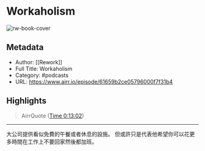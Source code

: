 # Workaholism

![rw-book-cover](https://images.transistor.fm/file/transistor/images/show/4671/full_1618328712-artwork.jpg)

## Metadata
- Author: [[Rework]]
- Full Title: Workaholism
- Category: #podcasts
- URL: https://www.airr.io/episode/61659b2ce05796000f7f31b4

## Highlights
> AirrQuote ([Time 0:13:02](https://www.airr.io/quote/617bba64c1c2d527166f642d))

---

大公司提供看似免費的午餐或者休息的設施。 但或許只是代表他希望你可以花更多時間在工作上不要回家然後都加班。



